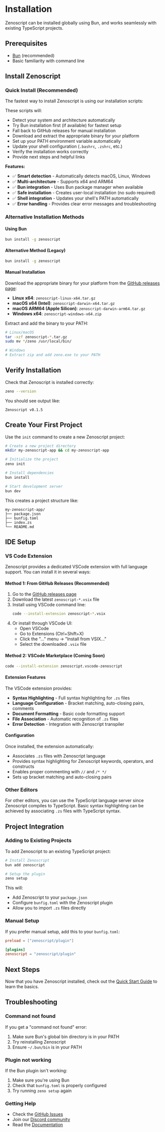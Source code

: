 # Installation

Zenoscript can be installed globally using Bun, and works seamlessly with existing TypeScript projects.

## Prerequisites

- [Bun](https://bun.sh) (recommended)
- Basic familiarity with command line

## Install Zenoscript

### Quick Install (Recommended)

The fastest way to install Zenoscript is using our installation scripts:

<InstallTabs />

These scripts will:
- Detect your system and architecture automatically
- Try Bun installation first (if available) for fastest setup
- Fall back to GitHub releases for manual installation
- Download and extract the appropriate binary for your platform
- Set up your PATH environment variable automatically
- Update your shell configuration (`.bashrc`, `.zshrc`, etc.)
- Verify the installation works correctly
- Provide next steps and helpful links

**Features:**
- ✅ **Smart detection** - Automatically detects macOS, Linux, Windows
- ✅ **Multi-architecture** - Supports x64 and ARM64
- ✅ **Bun integration** - Uses Bun package manager when available
- ✅ **Safe installation** - Creates user-local installation (no sudo required)
- ✅ **Shell integration** - Updates your shell's PATH automatically
- ✅ **Error handling** - Provides clear error messages and troubleshooting

### Alternative Installation Methods

#### Using Bun

```bash
bun install -g zenoscript
```

#### Alternative Method (Legacy)

```bash
bun install -g zenoscript
```

#### Manual Installation

Download the appropriate binary for your platform from the [GitHub releases page](https://github.com/wess/zenoscript/releases):

- **Linux x64**: `zenoscript-linux-x64.tar.gz`
- **macOS x64 (Intel)**: `zenoscript-darwin-x64.tar.gz`
- **macOS ARM64 (Apple Silicon)**: `zenoscript-darwin-arm64.tar.gz`
- **Windows x64**: `zenoscript-windows-x64.zip`

Extract and add the binary to your PATH:

```bash
# Linux/macOS
tar -xzf zenoscript-*.tar.gz
sudo mv */zeno /usr/local/bin/

# Windows
# Extract zip and add zeno.exe to your PATH
```

## Verify Installation

Check that Zenoscript is installed correctly:

```bash
zeno --version
```

You should see output like:

```
Zenoscript v0.1.5
```

## Create Your First Project

Use the `init` command to create a new Zenoscript project:

```bash
# Create a new project directory
mkdir my-zenoscript-app && cd my-zenoscript-app

# Initialize the project
zeno init

# Install dependencies
bun install

# Start development server
bun dev
```

This creates a project structure like:

```
my-zenoscript-app/
├── package.json
├── bunfig.toml
├── index.zs
└── README.md
```

## IDE Setup

### VS Code Extension

Zenoscript provides a dedicated VSCode extension with full language support. You can install it in several ways:

#### Method 1: From GitHub Releases (Recommended)

1. Go to the [GitHub releases page](https://github.com/wess/zenocode/releases)
2. Download the latest `zenoscript-*.vsix` file
3. Install using VSCode command line:
   ```bash
   code --install-extension zenoscript-*.vsix
   ```
4. Or install through VSCode UI:
   - Open VSCode
   - Go to Extensions (Ctrl+Shift+X)
   - Click the "..." menu → "Install from VSIX..."
   - Select the downloaded `.vsix` file

#### Method 2: VSCode Marketplace (Coming Soon)

```bash
code --install-extension zenoscript.vscode-zenoscript
```

#### Extension Features

The VSCode extension provides:

- **Syntax Highlighting** - Full syntax highlighting for `.zs` files
- **Language Configuration** - Bracket matching, auto-closing pairs, comments
- **Document Formatting** - Basic code formatting support
- **File Association** - Automatic recognition of `.zs` files
- **Error Detection** - Integration with Zenoscript transpiler

#### Configuration

Once installed, the extension automatically:
- Associates `.zs` files with Zenoscript language
- Provides syntax highlighting for Zenoscript keywords, operators, and constructs
- Enables proper commenting with `//` and `/* */`
- Sets up bracket matching and auto-closing pairs

### Other Editors

For other editors, you can use the TypeScript language server since Zenoscript compiles to TypeScript. Basic syntax highlighting can be achieved by associating `.zs` files with TypeScript syntax.

## Project Integration

### Adding to Existing Projects

To add Zenoscript to an existing TypeScript project:

```bash
# Install Zenoscript
bun add zenoscript

# Setup the plugin
zeno setup
```

This will:
- Add Zenoscript to your `package.json`
- Configure `bunfig.toml` with the Zenoscript plugin
- Allow you to import `.zs` files directly

### Manual Setup

If you prefer manual setup, add this to your `bunfig.toml`:

```toml
preload = ["zenoscript/plugin"]

[plugins]
zenoscript = "zenoscript/plugin"
```

## Next Steps

Now that you have Zenoscript installed, check out the [Quick Start Guide](/docs/quickstart) to learn the basics.

## Troubleshooting

### Command not found

If you get a "command not found" error:

1. Make sure Bun's global bin directory is in your PATH
2. Try reinstalling Zenoscript
3. Ensure `~/.bun/bin` is in your PATH

### Plugin not working

If the Bun plugin isn't working:

1. Make sure you're using Bun
2. Check that `bunfig.toml` is properly configured
3. Try running `zeno setup` again

### Getting Help

- Check the [GitHub Issues](https://github.com/wess/zenoscript/issues)
- Join our [Discord community](https://discord.gg/zenoscript)
- Read the [Documentation](/docs/)